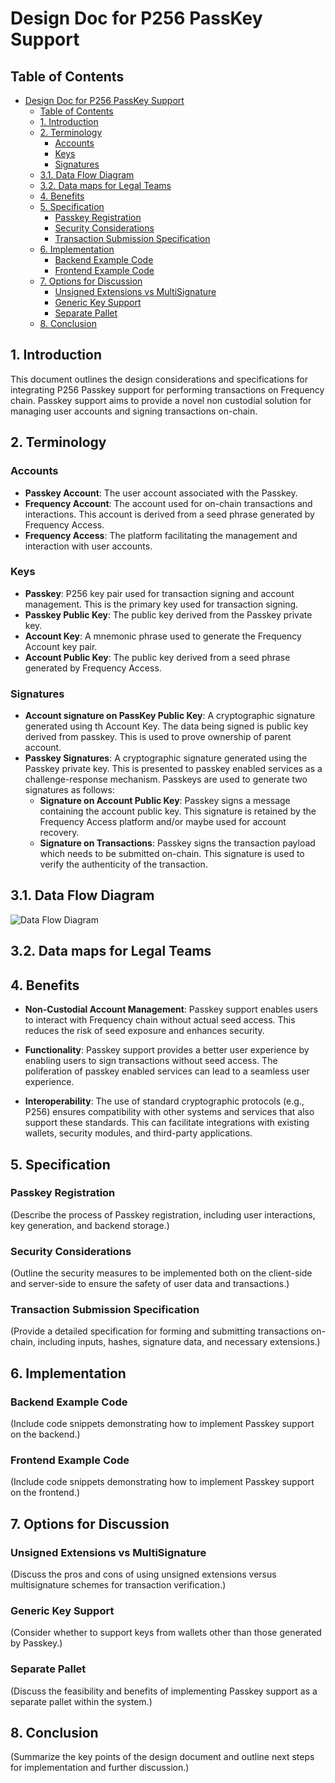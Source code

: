 # Design Doc for P256 PassKey Support

## Table of Contents

- [Design Doc for P256 PassKey Support](#design-doc-for-p256-passkey-support)
  - [Table of Contents](#table-of-contents)
  - [1. Introduction](#1-introduction)
  - [2. Terminology](#2-terminology)
    - [Accounts](#accounts)
    - [Keys](#keys)
    - [Signatures](#signatures)
  - [3.1. Data Flow Diagram](#31-data-flow-diagram)
  - [3.2. Data maps for Legal Teams](#32-data-maps-for-legal-teams)
  - [4. Benefits](#4-benefits)
  - [5. Specification](#5-specification)
    - [Passkey Registration](#passkey-registration)
    - [Security Considerations](#security-considerations)
    - [Transaction Submission Specification](#transaction-submission-specification)
  - [6. Implementation](#6-implementation)
    - [Backend Example Code](#backend-example-code)
    - [Frontend Example Code](#frontend-example-code)
  - [7. Options for Discussion](#7-options-for-discussion)
    - [Unsigned Extensions vs MultiSignature](#unsigned-extensions-vs-multisignature)
    - [Generic Key Support](#generic-key-support)
    - [Separate Pallet](#separate-pallet)
  - [8. Conclusion](#8-conclusion)

## 1. Introduction

This document outlines the design considerations and specifications for integrating P256 Passkey support for performing transactions on Frequency chain. Passkey support aims to provide a novel non custodial solution for managing user accounts and signing transactions on-chain.

## 2. Terminology

### Accounts

- **Passkey Account**: The user account associated with the Passkey.
- **Frequency Account**: The account used for on-chain transactions and interactions. This account is derived from a seed phrase generated by Frequency Access.
- **Frequency Access**: The platform facilitating the management and interaction with user accounts.

### Keys

- **Passkey**: P256 key pair used for transaction signing and account management. This is the primary key used for transaction signing.
- **Passkey Public Key**: The public key derived from the Passkey private key.
- **Account Key**: A mnemonic phrase used to generate the Frequency Account key pair.
- **Account Public Key**: The public key derived from a seed phrase generated by Frequency Access.

### Signatures

- **Account signature on PassKey Public Key**: A cryptographic signature generated using th Account Key. The data being signed is public key derived from passkey. This is used to prove ownership of parent account.
- **Passkey Signatures**: A cryptographic signature generated using the Passkey private key. This is presented to passkey enabled services as a challenge-response mechanism. Passkeys are used to generate two signatures as follows:
  - **Signature on Account Public Key**: Passkey signs a message containing the account public key. This signature is retained by the Frequency Access platform and/or maybe used for account recovery.
  - **Signature on Transactions**: Passkey signs the transaction payload which needs to be submitted on-chain. This signature is used to verify the authenticity of the transaction.

## 3.1. Data Flow Diagram

![Data Flow Diagram](insert_diagram_link_here)

## 3.2. Data maps for Legal Teams

## 4. Benefits

- **Non-Custodial Account Management**: Passkey support enables users to interact with Frequency chain without actual seed access. This reduces the risk of seed exposure and enhances security.

- **Functionality**: Passkey support provides a better user experience by enabling users to sign transactions without seed access. The poliferation of passkey enabled services can lead to a seamless user experience.

- **Interoperability**: The use of standard cryptographic protocols (e.g., P256) ensures compatibility with other systems and services that also support these standards. This can facilitate integrations with existing wallets, security modules, and third-party applications.

## 5. Specification

### Passkey Registration

(Describe the process of Passkey registration, including user interactions, key generation, and backend storage.)

### Security Considerations

(Outline the security measures to be implemented both on the client-side and server-side to ensure the safety of user data and transactions.)

### Transaction Submission Specification

(Provide a detailed specification for forming and submitting transactions on-chain, including inputs, hashes, signature data, and necessary extensions.)

## 6. Implementation

### Backend Example Code

(Include code snippets demonstrating how to implement Passkey support on the backend.)

### Frontend Example Code

(Include code snippets demonstrating how to implement Passkey support on the frontend.)

## 7. Options for Discussion

### Unsigned Extensions vs MultiSignature

(Discuss the pros and cons of using unsigned extensions versus multisignature schemes for transaction verification.)

### Generic Key Support

(Consider whether to support keys from wallets other than those generated by Passkey.)

### Separate Pallet

(Discuss the feasibility and benefits of implementing Passkey support as a separate pallet within the system.)

## 8. Conclusion

(Summarize the key points of the design document and outline next steps for implementation and further discussion.)
